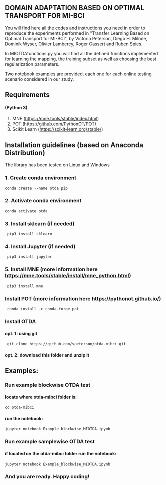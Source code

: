 ## DOMAIN ADAPTATION BASED ON OPTIMAL TRANSPORT FOR MI-BCI

You will find here all the codes and instructions you need in order to reproduce the experiments performed in "Transfer Learning Based on Optimal Transport for MI-BCI", by Victoria Peterson, Diego H. Milone, Dominik Wyser, Olivier Lambercy, Roger Gassert and Ruben Spies.

In MIOTDAfunctions.py you will find all the defined functions implemented for learning the mapping, the training subset as well as choosing the best regularization parameters. 

Two notebook examples are provided, each one for each online testing scenario considered in our study. 

## Requirements 
#### (Python 3)
1) MNE (https://mne.tools/stable/index.html)
2) POT (https://github.com/PythonOT/POT)
3) Scikit Learn (https://scikit-learn.org/stable/)

## Installation guidelines (based on Anaconda Distribution)
The library has been tested on Linux and Windows
### 1. Create conda environment
```
conda create --name otda pip
```

### 2. Activate conda environment
```
conda activate otda
```

### 3. Install sklearn (if needed)
```
 pip3 install sklearn
 ```

### 4. Install Jupyter (if needed)
```
 pip3 install jupyter
 ```

### 5. Install MNE (more information here https://mne.tools/stable/install/mne_python.html)
```
 pip3 install mne
 ```

### Install POT (more information here https://pythonot.github.io/)
```
 conda install -c conda-forge pot
```

### Install OTDA
#### opt. 1: using git
```
 git clone https://github.com/vpeterson/otda-mibci.git
```

#### opt. 2: download this folder and unzip it

## Examples:
### Run example blockwise OTDA test
#### locate where otda-mibci folder is:
```
cd otda-mibci
```

#### run the notebook:
```
jupyter notebook Example_blockwise_MIOTDA.ipynb
```

### Run example samplewise OTDA test
#### if located on the otda-mibci folder run the notebook:
```
jupyter notebook Example_blockwise_MIOTDA.ipynb
```


### And you are ready. Happy coding!

